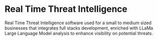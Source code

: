 # Real Time Threat Intelligence
Real Time Threat Intelligence software used for a small to medium sized businesses that integrates full stacks development, enriched with LLaMa Large Language Model analysis to enhance visibility on potential threats.


